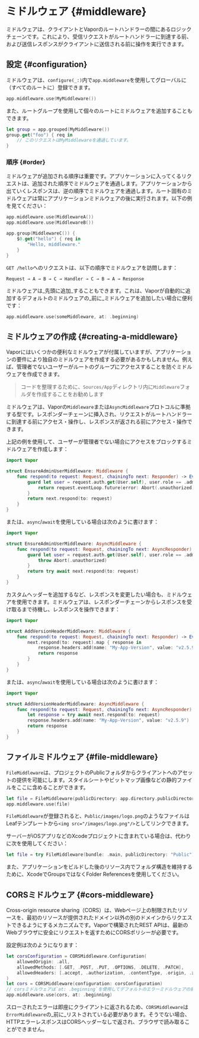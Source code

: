 # ミドルウェア {#middleware}

ミドルウェアは、クライアントとVaporのルートハンドラーの間にあるロジックチェーンです。これにより、受信リクエストがルートハンドラーに到達する前、および送信レスポンスがクライアントに送信される前に操作を実行できます。

## 設定 {#configuration}

ミドルウェアは、`configure(_:)`内で`app.middleware`を使用してグローバルに（すべてのルートに）登録できます。

```swift
app.middleware.use(MyMiddleware())
```

また、ルートグループを使用して個々のルートにミドルウェアを追加することもできます。

```swift
let group = app.grouped(MyMiddleware())
group.get("foo") { req in
	// このリクエストはMyMiddlewareを通過しています。
}
```

### 順序 {#order}

ミドルウェアが追加される順序は重要です。アプリケーションに入ってくるリクエストは、追加された順序でミドルウェアを通過します。アプリケーションから出ていくレスポンスは、逆の順序でミドルウェアを通過します。ルート固有のミドルウェアは常にアプリケーションミドルウェアの後に実行されます。以下の例を見てください：

```swift
app.middleware.use(MiddlewareA())
app.middleware.use(MiddlewareB())

app.group(MiddlewareC()) {
	$0.get("hello") { req in
		"Hello, middleware."
	}
}
```

`GET /hello`へのリクエストは、以下の順序でミドルウェアを訪問します：

```
Request → A → B → C → Handler → C → B → A → Response
```

ミドルウェアは_先頭に追加_することもできます。これは、Vaporが自動的に追加するデフォルトのミドルウェアの_前に_ミドルウェアを追加したい場合に便利です：

```swift
app.middleware.use(someMiddleware, at: .beginning)
```

## ミドルウェアの作成 {#creating-a-middleware}

Vaporにはいくつかの便利なミドルウェアが付属していますが、アプリケーションの要件により独自のミドルウェアを作成する必要があるかもしれません。例えば、管理者でないユーザーがルートのグループにアクセスすることを防ぐミドルウェアを作成できます。

> コードを整理するために、`Sources/App`ディレクトリ内に`Middleware`フォルダを作成することをお勧めします

ミドルウェアは、Vaporの`Middleware`または`AsyncMiddleware`プロトコルに準拠する型です。レスポンダーチェーンに挿入され、リクエストがルートハンドラーに到達する前にアクセス・操作し、レスポンスが返される前にアクセス・操作できます。

上記の例を使用して、ユーザーが管理者でない場合にアクセスをブロックするミドルウェアを作成します：

```swift
import Vapor

struct EnsureAdminUserMiddleware: Middleware {
    func respond(to request: Request, chainingTo next: Responder) -> EventLoopFuture<Response> {
        guard let user = request.auth.get(User.self), user.role == .admin else {
            return request.eventLoop.future(error: Abort(.unauthorized))
        }
        return next.respond(to: request)
    }
}
```

または、`async`/`await`を使用している場合は次のように書けます：

```swift
import Vapor

struct EnsureAdminUserMiddleware: AsyncMiddleware {
    func respond(to request: Request, chainingTo next: AsyncResponder) async throws -> Response {
        guard let user = request.auth.get(User.self), user.role == .admin else {
            throw Abort(.unauthorized)
        }
        return try await next.respond(to: request)
    }
}
```

カスタムヘッダーを追加するなど、レスポンスを変更したい場合も、ミドルウェアを使用できます。ミドルウェアは、レスポンダーチェーンからレスポンスを受け取るまで待機し、レスポンスを操作できます：

```swift
import Vapor

struct AddVersionHeaderMiddleware: Middleware {
    func respond(to request: Request, chainingTo next: Responder) -> EventLoopFuture<Response> {
        next.respond(to: request).map { response in
            response.headers.add(name: "My-App-Version", value: "v2.5.9")
            return response
        }
    }
}
```

または、`async`/`await`を使用している場合は次のように書けます：

```swift
import Vapor

struct AddVersionHeaderMiddleware: AsyncMiddleware {
    func respond(to request: Request, chainingTo next: AsyncResponder) async throws -> Response {
        let response = try await next.respond(to: request)
        response.headers.add(name: "My-App-Version", value: "v2.5.9")
        return response
    }
}
```

## ファイルミドルウェア {#file-middleware}

`FileMiddleware`は、プロジェクトのPublicフォルダからクライアントへのアセットの提供を可能にします。スタイルシートやビットマップ画像などの静的ファイルをここに含めることができます。

```swift
let file = FileMiddleware(publicDirectory: app.directory.publicDirectory)
app.middleware.use(file)
```

`FileMiddleware`が登録されると、`Public/images/logo.png`のようなファイルはLeafテンプレートから`<img src="/images/logo.png"/>`としてリンクできます。

サーバーがiOSアプリなどのXcodeプロジェクトに含まれている場合は、代わりに次を使用してください：

```swift
let file = try FileMiddleware(bundle: .main, publicDirectory: "Public")
```

また、アプリケーションをビルドした後のリソース内でフォルダ構造を維持するために、XcodeでGroupsではなくFolder Referencesを使用してください。

## CORSミドルウェア {#cors-middleware}

Cross-origin resource sharing（CORS）は、Webページ上の制限されたリソースを、最初のリソースが提供されたドメイン以外の別のドメインからリクエストできるようにするメカニズムです。Vaporで構築されたREST APIは、最新のWebブラウザに安全にリクエストを返すためにCORSポリシーが必要です。

設定例は次のようになります：

```swift
let corsConfiguration = CORSMiddleware.Configuration(
    allowedOrigin: .all,
    allowedMethods: [.GET, .POST, .PUT, .OPTIONS, .DELETE, .PATCH],
    allowedHeaders: [.accept, .authorization, .contentType, .origin, .xRequestedWith, .userAgent, .accessControlAllowOrigin]
)
let cors = CORSMiddleware(configuration: corsConfiguration)
// corsミドルウェアは`at: .beginning`を使用してデフォルトのエラーミドルウェアの前に配置する必要があります
app.middleware.use(cors, at: .beginning)
```

スローされたエラーは即座にクライアントに返されるため、`CORSMiddleware`は`ErrorMiddleware`の_前に_リストされている必要があります。そうでない場合、HTTPエラーレスポンスはCORSヘッダーなしで返され、ブラウザで読み取ることができません。